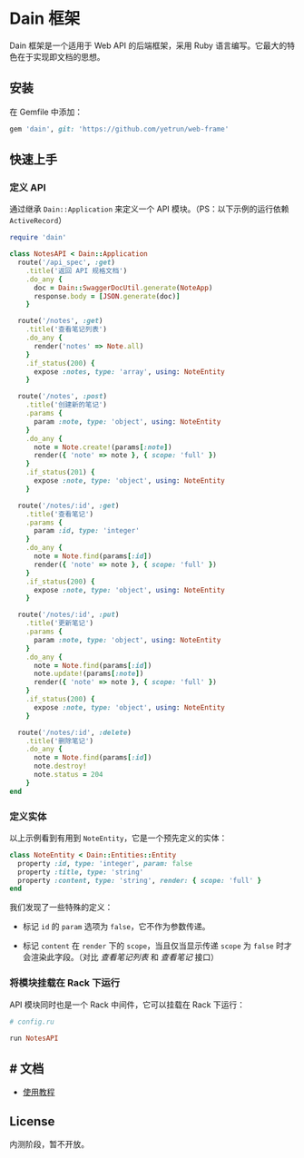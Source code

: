 # Dain 框架

Dain 框架是一个适用于 Web API 的后端框架，采用 Ruby 语言编写。它最大的特色在于实现即文档的思想。

## 安装

在 Gemfile 中添加：

```ruby
gem 'dain', git: 'https://github.com/yetrun/web-frame'
```

## 快速上手

### 定义 API

通过继承 `Dain::Application` 来定义一个 API 模块。（PS：以下示例的运行依赖 `ActiveRecord`）

```ruby
require 'dain'

class NotesAPI < Dain::Application
  route('/api_spec', :get)
    .title('返回 API 规格文档')
    .do_any { 
      doc = Dain::SwaggerDocUtil.generate(NoteApp)
      response.body = [JSON.generate(doc)] 
    }

  route('/notes', :get)
    .title('查看笔记列表')
    .do_any {
      render('notes' => Note.all) 
    }
    .if_status(200) {
      expose :notes, type: 'array', using: NoteEntity
    }

  route('/notes', :post)
    .title('创建新的笔记')
    .params {
      param :note, type: 'object', using: NoteEntity
    }
    .do_any {
      note = Note.create!(params[:note])
      render({ 'note' => note }, { scope: 'full' })
    }
    .if_status(201) {
      expose :note, type: 'object', using: NoteEntity
    }

  route('/notes/:id', :get)
    .title('查看笔记')
    .params {
      param :id, type: 'integer'
    }
    .do_any {
      note = Note.find(params[:id])
      render({ 'note' => note }, { scope: 'full' })
    }
    .if_status(200) {
      expose :note, type: 'object', using: NoteEntity
    }

  route('/notes/:id', :put)
    .title('更新笔记')
    .params {
      param :note, type: 'object', using: NoteEntity
    }
    .do_any {
      note = Note.find(params[:id])
      note.update!(params[:note])
      render({ 'note' => note }, { scope: 'full' })
    }
    .if_status(200) {
      expose :note, type: 'object', using: NoteEntity
    }

  route('/notes/:id', :delete)
    .title('删除笔记')
    .do_any {
      note = Note.find(params[:id])
      note.destroy!
      note.status = 204
    }
end
```

### 定义实体

以上示例看到有用到 `NoteEntity`，它是一个预先定义的实体：

```ruby
class NoteEntity < Dain::Entities::Entity
  property :id, type: 'integer', param: false
  property :title, type: 'string'
  property :content, type: 'string', render: { scope: 'full' }
end
```

我们发现了一些特殊的定义：

- 标记 `id` 的 `param` 选项为 `false`，它不作为参数传递。

- 标记 `content` 在 `render` 下的 `scope`，当且仅当显示传递 `scope` 为 `false` 时才会渲染此字段。（对比 *查看笔记列表* 和 *查看笔记* 接口）

### 将模块挂载在 Rack 下运行

API 模块同时也是一个 Rack 中间件，它可以挂载在 Rack 下运行：

```ruby
# config.ru

run NotesAPI
```

## # 文档

- [使用教程](docs/使用教程.md)

## License

内测阶段，暂不开放。
